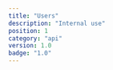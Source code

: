 ```yaml
---
title: "Users"
description: "Internal use"
position: 1
category: "api"
version: 1.0
badge: "1.0"
---
```

